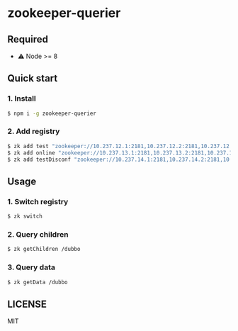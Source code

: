 # zookeeper-querier

## Required
* ⚠️ Node >= 8

## Quick start
### 1. Install

```bash
$ npm i -g zookeeper-querier
```

### 2. Add registry

```bash
$ zk add test "zookeeper://10.237.12.1:2181,10.237.12.2:2181,10.237.12.3:2181"
$ zk add online "zookeeper://10.237.13.1:2181,10.237.13.2:2181,10.237.13.3:2181"
$ zk add testDisconf "zookeeper://10.237.14.1:2181,10.237.14.2:2181,10.237.14.3:2181"
```

## Usage
### 1. Switch registry
```bash
$ zk switch
```

### 2. Query children

```bash
$ zk getChildren /dubbo
```

### 3. Query data
```bash
$ zk getData /dubbo
```

## LICENSE
MIT
